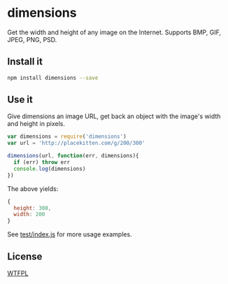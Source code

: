 # dimensions

Get the width and height of any image on the Internet. Supports BMP, GIF, JPEG, PNG, PSD.

## Install it

```sh
npm install dimensions --save
```

## Use it

Give dimensions an image URL, get back an object with the image's width and height in pixels.

```js
var dimensions = require('dimensions')
var url = 'http://placekitten.com/g/200/300'

dimensions(url, function(err, dimensions){
  if (err) throw err
  console.log(dimensions)
})
```

The above yields:

```js
{
  height: 300,
  width: 200
}
```

See [test/index.js](test/index.js) for more usage examples.

## License

[WTFPL](http://wtfpl.org)